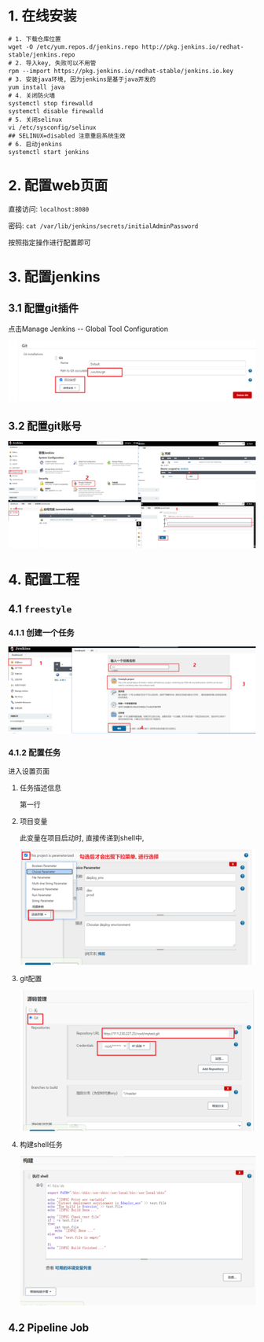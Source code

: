 

# 1. 在线安装

```shell
# 1. 下载仓库位置
wget -O /etc/yum.repos.d/jenkins.repo http://pkg.jenkins.io/redhat-stable/jenkins.repo
# 2. 导入key, 失败可以不用管
rpm --import https://pkg.jenkins.io/redhat-stable/jenkins.io.key
# 3. 安装java环境, 因为jenkins是基于java开发的
yum install java
# 4. 关闭防火墙
systemctl stop firewalld
systemctl disable firewalld
# 5. 关闭selinux
vi /etc/sysconfig/selinux
## SELINUX=disabled 注意重启系统生效
# 6. 启动jenkins
systemctl start jenkins
```

# 2. 配置web页面

直接访问: `localhost:8080`

密码: `cat /var/lib/jenkins/secrets/initialAdminPassword`

按照指定操作进行配置即可



# 3. 配置jenkins

## 3.1 配置git插件

点击Manage Jenkins -- Global Tool Configuration

![image-20210125154202307](.image/02-jenkins/image-20210125154202307.png)

## 3.2 配置git账号

![image-20210125155015276](.image/02-jenkins/image-20210125155015276.png)

# 4. 配置工程

## 4.1 `freestyle`

### 4.1.1 创建一个任务

![image-20210125155215818](.image/02-jenkins/image-20210125155215818.png)

### 4.1.2 配置任务

进入设置页面

1. 任务描述信息

   第一行

2. 项目变量

   此变量在项目启动时, 直接传递到shell中,

   ![image-20210125155715997](.image/02-jenkins/image-20210125155715997.png)

3. git配置

   ![image-20210125155755113](.image/02-jenkins/image-20210125155755113.png)



 4. 构建shell任务

    ![image-20210125155823563](.image/02-jenkins/image-20210125155823563.png)

## 4.2 Pipeline Job

